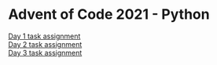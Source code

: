 # Advent of Code 2021 - Python
[Day 1 task assignment](https://adventofcode.com/2021/day/1)  
[Day 2 task assignment](https://adventofcode.com/2021/day/2)  
[Day 3 task assignment](https://adventofcode.com/2021/day/3)  
